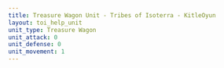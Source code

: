 ```yaml
---
title: Treasure Wagon Unit - Tribes of Isoterra - KitleOyun
layout: toi_help_unit
unit_type: Treasure Wagon
unit_attack: 0
unit_defense: 0
unit_movement: 1
---
```


